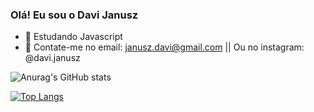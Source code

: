 ### Olá! Eu sou o Davi Janusz

- 🌱 Estudando Javascript
- 💬 Contate-me no email: janusz.davi@gmail.com || Ou no instagram: @davi.janusz


![Anurag's GitHub stats](https://github-readme-stats.vercel.app/api?username=davijanusz&show_icons=true)

[![Top Langs](https://github-readme-stats.vercel.app/api/top-langs/?username=davijanusz)](https://github.com/davijanuszgithub-readme-stats)

 
 
